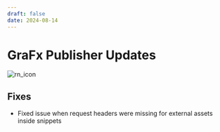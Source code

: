 ```yaml
---
draft: false
date: 2024-08-14
---
```


# GraFx Publisher Updates

![rn_icon](../../../../../assets/icon-GraFx-Publisher.svg)

<!-- more -->

## Fixes

- Fixed issue when request headers were missing for external assets inside snippets
